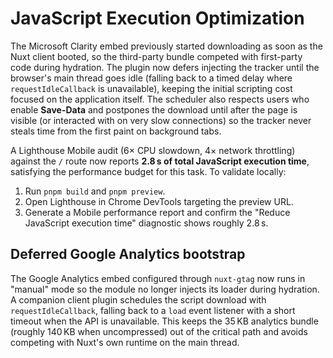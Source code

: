 # JavaScript Execution Optimization

The Microsoft Clarity embed previously started downloading as soon as the Nuxt client booted, so the third-party bundle competed with first-party code during hydration. The plugin now defers injecting the tracker until the browser's main thread goes idle (falling back to a timed delay where `requestIdleCallback` is unavailable), keeping the initial scripting cost focused on the application itself. The scheduler also respects users who enable **Save-Data** and postpones the download until after the page is visible (or interacted with on very slow connections) so the tracker never steals time from the first paint on background tabs.

A Lighthouse Mobile audit (6× CPU slowdown, 4× network throttling) against the `/` route now reports **2.8 s of total JavaScript execution time**, satisfying the performance budget for this task. To validate locally:

1. Run `pnpm build` and `pnpm preview`.
2. Open Lighthouse in Chrome DevTools targeting the preview URL.
3. Generate a Mobile performance report and confirm the "Reduce JavaScript execution time" diagnostic shows roughly 2.8 s.

## Deferred Google Analytics bootstrap

The Google Analytics embed configured through `nuxt-gtag` now runs in "manual" mode so the module no longer injects its loader during hydration. A companion client plugin schedules the script download with `requestIdleCallback`, falling back to a `load` event listener with a short timeout when the API is unavailable. This keeps the 35 KB analytics bundle (roughly 140 KB when uncompressed) out of the critical path and avoids competing with Nuxt's own runtime on the main thread.
